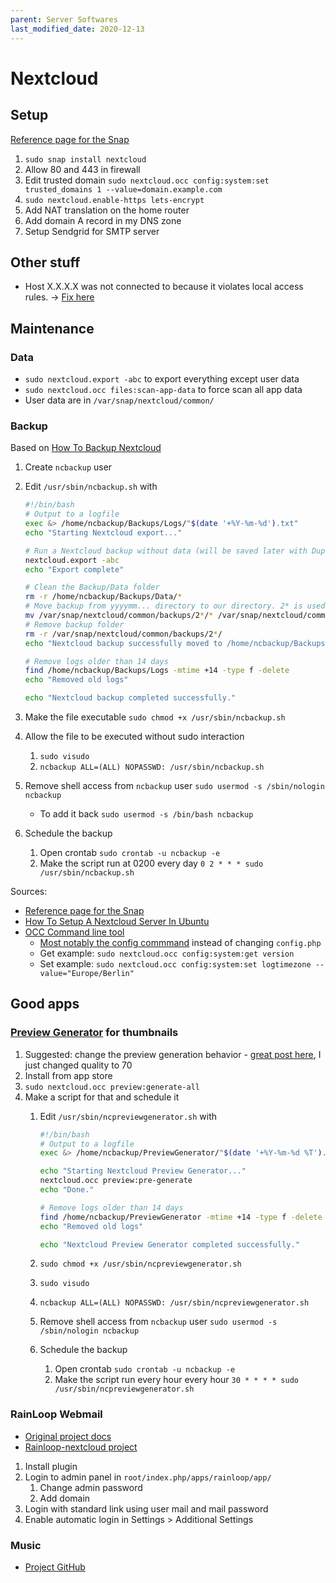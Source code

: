 ```yaml
---
parent: Server Softwares
last_modified_date: 2020-12-13
---
```


# Nextcloud

## Setup

[Reference page for the Snap](https://github.com/nextcloud/nextcloud-snap)

1. `sudo snap install nextcloud`
1. Allow 80 and 443 in firewall
1. Edit trusted domain `sudo nextcloud.occ config:system:set trusted_domains 1 --value=domain.example.com`
1. `sudo nextcloud.enable-https lets-encrypt`
1. Add NAT translation on the home router
1. Add domain A record in my DNS zone
1. Setup Sendgrid for SMTP server

## Other stuff

* Host X.X.X.X was not connected to because it violates local access rules. -> [Fix here](https://help.nextcloud.com/t/violates-local-access-rules-in-talk-9/84471/2)

## Maintenance

### Data

* `sudo nextcloud.export -abc` to export everything except user data
* `sudo nextcloud.occ files:scan-app-data` to force scan all app data
* User data are in `/var/snap/nextcloud/common/`

### Backup

Based on [How To Backup Nextcloud](https://kevq.uk/how-to-backup-nextcloud/)

1. Create `ncbackup` user
1. Edit `/usr/sbin/ncbackup.sh` with

    ```bash
    #!/bin/bash
    # Output to a logfile
    exec &> /home/ncbackup/Backups/Logs/"$(date '+%Y-%m-%d').txt"
    echo "Starting Nextcloud export..."

    # Run a Nextcloud backup without data (will be saved later with Duplicati)
    nextcloud.export -abc
    echo "Export complete"

    # Clean the Backup/Data folder
    rm -r /home/ncbackup/Backups/Data/*
    # Move backup from yyyymm... directory to our directory. 2* is used to filter out folder starting with 2, like 2020
    mv /var/snap/nextcloud/common/backups/2*/* /var/snap/nextcloud/common/backups/2*/.* /home/ncbackup/Backups/Data/
    # Remove backup folder
    rm -r /var/snap/nextcloud/common/backups/2*/
    echo "Nextcloud backup successfully moved to /home/ncbackup/Backups/Data/"

    # Remove logs older than 14 days
    find /home/ncbackup/Backups/Logs -mtime +14 -type f -delete
    echo "Removed old logs"

    echo "Nextcloud backup completed successfully."
    ```

1. Make the file executable `sudo chmod +x /usr/sbin/ncbackup.sh`
1. Allow the file to be executed without sudo interaction
    1. `sudo visudo`
    1. `ncbackup ALL=(ALL) NOPASSWD: /usr/sbin/ncbackup.sh`
1. Remove shell access from `ncbackup` user `sudo usermod -s /sbin/nologin ncbackup`
    * To add it back `sudo usermod -s /bin/bash ncbackup`
1. Schedule the backup
    1. Open crontab `sudo crontab -u ncbackup -e`
    1. Make the script run at 0200 every day `0 2 * * * sudo /usr/sbin/ncbackup.sh`

Sources:

* [Reference page for the Snap](https://github.com/nextcloud/nextcloud-snap)
* [How To Setup A Nextcloud Server In Ubuntu](https://kevq.uk/how-to-setup-a-nextcloud-server-in-ubuntu)
* [OCC Command line tool](https://docs.nextcloud.com/server/15/admin_manual/configuration_server/occ_command.html)
    * [Most notably the config commmand](https://docs.nextcloud.com/server/15/admin_manual/configuration_server/occ_command.html#config-commands) instead of changing `config.php`
    * Get example: `sudo nextcloud.occ config:system:get version`
    * Set example: `sudo nextcloud.occ config:system:set logtimezone --value="Europe/Berlin"`

## Good apps

### [Preview Generator](https://github.com/rullzer/previewgenerator) for thumbnails

1. Suggested: change the preview generation behavior - [great post here](http://chrisweber.com/blog/nextcloud-image-previews), I just changed quality to 70
1. Install from app store
1. `sudo nextcloud.occ preview:generate-all`
1. Make a script for that and schedule it
    1. Edit `/usr/sbin/ncpreviewgenerator.sh` with

        ```bash
        #!/bin/bash
        # Output to a logfile
        exec &> /home/ncbackup/PreviewGenerator/"$(date '+%Y-%m-%d %T').txt"

        echo "Starting Nextcloud Preview Generator..."
        nextcloud.occ preview:pre-generate
        echo "Done."

        # Remove logs older than 14 days
        find /home/ncbackup/PreviewGenerator -mtime +14 -type f -delete
        echo "Removed old logs"

        echo "Nextcloud Preview Generator completed successfully."
        ```

    1. `sudo chmod +x /usr/sbin/ncpreviewgenerator.sh`
    1. `sudo visudo`
    1. `ncbackup ALL=(ALL) NOPASSWD: /usr/sbin/ncpreviewgenerator.sh`
    1. Remove shell access from `ncbackup` user `sudo usermod -s /sbin/nologin ncbackup`
    1. Schedule the backup
        1. Open crontab `sudo crontab -u ncbackup -e`
        1. Make the script run every hour every hour `30 * * * * sudo /usr/sbin/ncpreviewgenerator.sh`

### RainLoop Webmail

* [Original project docs](http://www.rainloop.net/docs/)
* [Rainloop-nextcloud project](https://github.com/pierre-alain-b/rainloop-nextcloud)

1. Install plugin
1. Login to admin panel in `root/index.php/apps/rainloop/app/`
    1. Change admin password
    1. Add domain
1. Login with standard link using user mail and mail password
1. Enable automatic login in Settings > Additional Settings

### Music

* [Project GitHub](https://github.com/owncloud/music)